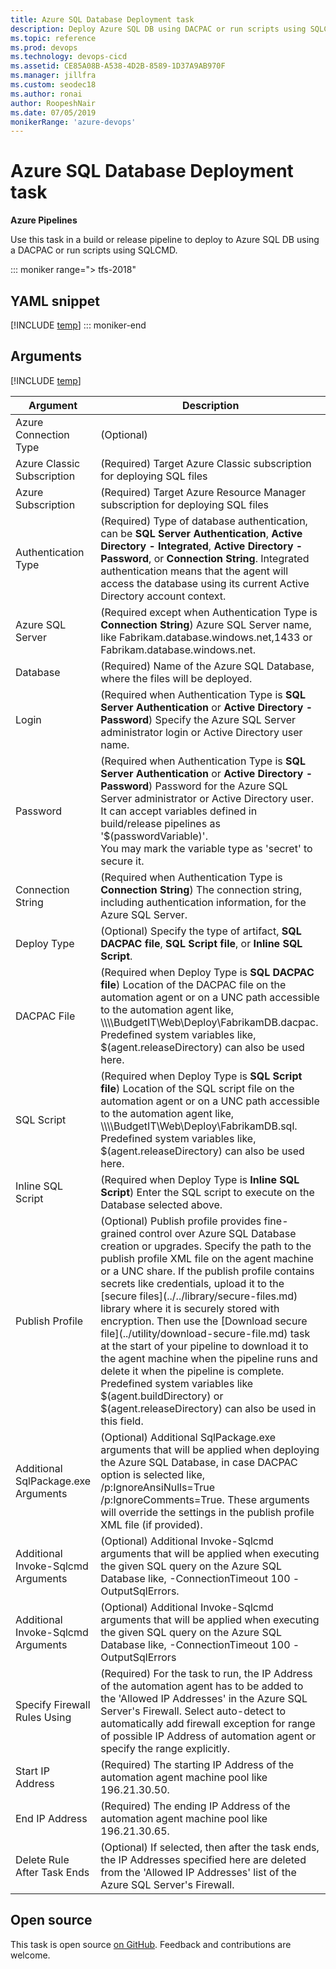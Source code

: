 ```yaml
---
title: Azure SQL Database Deployment task
description: Deploy Azure SQL DB using DACPAC or run scripts using SQLCMD
ms.topic: reference
ms.prod: devops
ms.technology: devops-cicd
ms.assetid: CE85A08B-A538-4D2B-8589-1D37A9AB970F
ms.manager: jillfra
ms.custom: seodec18
ms.author: ronai
author: RoopeshNair
ms.date: 07/05/2019
monikerRange: 'azure-devops'
---
```


# Azure SQL Database Deployment task

**Azure Pipelines**

Use this task in a build or release pipeline to deploy to Azure SQL DB using a DACPAC or run scripts using SQLCMD.

::: moniker range="> tfs-2018"
## YAML snippet
[!INCLUDE [temp](../_shared/yaml/SqlAzureDacpacDeploymentV1.md)]
::: moniker-end

## Arguments

<table><thead><tr><th>Argument</th><th>Description</th></tr></thead>
<tr><td>Azure Connection Type</td><td>(Optional) </td></tr>
<tr><td>Azure Classic Subscription</td><td>(Required) Target Azure Classic subscription for deploying SQL files</td></tr>
<tr><td>Azure Subscription</td><td>(Required) Target Azure Resource Manager subscription for deploying SQL files</td></tr>
<tr><td>Authentication Type</td><td>(Required) Type of database authentication, can be <b>SQL Server Authentication</b>, <b>Active Directory - Integrated</b>, <b>Active Directory - Password</b>, or <b>Connection String</b>. Integrated authentication means that the agent will access the database using its current Active Directory account context.</td></tr>
<tr><td>Azure SQL Server</td><td>(Required except when Authentication Type is <b>Connection String</b>) Azure SQL Server name, like Fabrikam.database.windows.net,1433 or Fabrikam.database.windows.net.</td></tr>
<tr><td>Database</td><td>(Required) Name of the Azure SQL Database, where the files will be deployed.</td></tr>
<tr><td>Login</td><td>(Required when Authentication Type is <b>SQL Server Authentication</b> or <b>Active Directory - Password</b>) Specify the Azure SQL Server administrator login or Active Directory user name.</td></tr>
<tr><td>Password</td><td>(Required when Authentication Type is <b>SQL Server Authentication</b> or <b>Active Directory - Password</b>) Password for the Azure SQL Server administrator or Active Directory user.<br>It can accept variables defined in build/release pipelines as '$(passwordVariable)'.<br>You may mark the variable type as 'secret' to secure it.</td></tr>
<tr><td>Connection String</td><td>(Required when Authentication Type is <b>Connection String</b>) The connection string, including authentication information, for the Azure SQL Server.</td></tr>
<tr><td>Deploy Type</td><td>(Optional) Specify the type of artifact, <b>SQL DACPAC file</b>, <b>SQL Script file</b>, or <b>Inline SQL Script</b>.</td></tr>
<tr><td>DACPAC File</td><td>(Required when Deploy Type is <b>SQL DACPAC file</b>) Location of the DACPAC file on the automation agent or on a UNC path accessible to the automation agent like, \\\\BudgetIT\Web\Deploy\FabrikamDB.dacpac. Predefined system variables like, $(agent.releaseDirectory) can also be used here.</td></tr>
<tr><td>SQL Script</td><td>(Required when Deploy Type is <b>SQL Script file</b>) Location of the SQL script file on the automation agent or on a UNC path accessible to the automation agent like, \\\\BudgetIT\Web\Deploy\FabrikamDB.sql. Predefined system variables like, $(agent.releaseDirectory) can also be used here.</td></tr>
<tr><td>Inline SQL Script</td><td>(Required when Deploy Type is <b>Inline SQL Script</b>) Enter the SQL script to execute on the Database selected above.</td></tr>
<tr><td>Publish Profile</td><td>(Optional) Publish profile provides fine-grained control over Azure SQL Database creation or upgrades. Specify the path to the publish profile XML file on the agent machine or a UNC share. If the publish profile contains secrets like credentials, upload it to the [secure files](../../library/secure-files.md) library where it is securely stored with encryption. Then use the [Download secure file](../utility/download-secure-file.md) task at the start of your pipeline to download it to the agent machine when the pipeline runs and delete it when the pipeline is complete. Predefined system variables like $(agent.buildDirectory) or $(agent.releaseDirectory) can also be used in this field.</td></tr>
<tr><td>Additional SqlPackage.exe Arguments</td><td>(Optional) Additional SqlPackage.exe arguments that will be applied when deploying the Azure SQL Database, in case DACPAC option is selected like, /p:IgnoreAnsiNulls=True /p:IgnoreComments=True. These arguments will override the settings in the publish profile XML file (if provided).</td></tr>
<tr><td>Additional Invoke-Sqlcmd Arguments</td><td>(Optional) Additional Invoke-Sqlcmd arguments that will be applied when executing the given SQL query on the Azure SQL Database like, -ConnectionTimeout 100 -OutputSqlErrors.</td></tr>
<tr><td>Additional Invoke-Sqlcmd Arguments</td><td>(Optional) Additional Invoke-Sqlcmd arguments that will be applied when executing the given SQL query on the Azure SQL Database like, -ConnectionTimeout 100 -OutputSqlErrors</td></tr>
<tr><td>Specify Firewall Rules Using</td><td>(Required) For the task to run, the IP Address of the automation agent has to be added to the 'Allowed IP Addresses' in the Azure SQL Server's Firewall. Select auto-detect to automatically add firewall exception for range of possible IP Address of automation agent or specify the range explicitly.</td></tr>
<tr><td>Start IP Address</td><td>(Required) The starting IP Address of the automation agent machine pool like 196.21.30.50.</td></tr>
<tr><td>End IP Address</td><td>(Required) The ending IP Address of the automation agent machine pool like 196.21.30.65.</td></tr>
<tr><td>Delete Rule After Task Ends</td><td>(Optional) If selected, then after the task ends, the IP Addresses specified here are deleted from the 'Allowed IP Addresses' list of the Azure SQL Server's Firewall.</td></tr>

[!INCLUDE [temp](../_shared/control-options-arguments.md)]

</table>

## Open source

This task is open source [on GitHub](https://github.com/Microsoft/azure-pipelines-tasks). Feedback and contributions are welcome.
